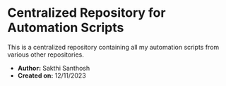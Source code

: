 # Centralized Repository for Automation Scripts

This is a centralized repository containing all my automation scripts from various other repositories.

- **Author:** Sakthi Santhosh
- **Created on:** 12/11/2023

